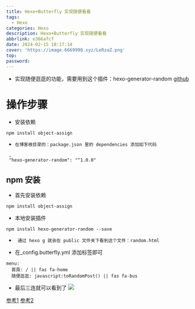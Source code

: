 ```yaml
---
title: Hexo+Butterfly 实现随便看看
tags:
  - Hexo
categories: Hexo
description: Hexo+Butterfly 实现随便看看
abbrlink: e366afcf
date: 2024-02-15 18:17:14
cover: 'https://image.6669998.xyz/LeRzaZ.png'
top:
password:
---
```

- 实现随便逛逛的功能，需要用到这个插件：hexo-generator-random
[github ](https://github.com/Drew233/hexo-generator-random/)

# 操作步骤

- 安装依赖

```shell
npm install object-assign
```

-     在博客根目录的：package.json 里的 dependencies 添加如下代码 

```shell
 ,
 "hexo-generator-random": "^1.0.0"
```

## npm 安装

- 首先安装依赖

```shell
npm install object-assign
```

- 本地安装插件

```shell
npm install hexo-generator-random --save
```

-      通过 hexo g 就会在 public 文件夹下看到这个文件：random.html
-  在_config.butterfly.yml 添加标签即可

```shell
menu:
  首頁: / || fas fa-home
  随便逛逛: javascript:toRandomPost() || fas fa-bus
```

- 最后三连就可以看到了
![](https://image.6669998.xyz/A70lyC.png)

[参考1](https://zsyyblog.com/1cb07080.html)
[参考2](https://immmmm.com/randompost-by-sitemap/)